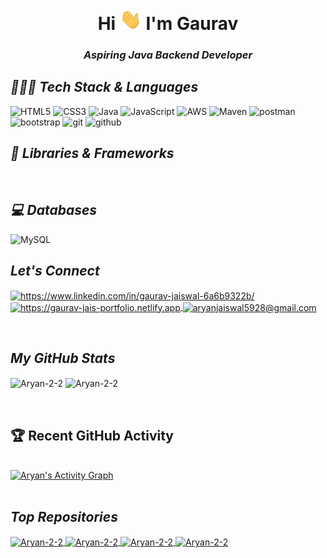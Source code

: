 <!----------------------------------- Heading Section ------------------------------------>
<h1 align="center">
    Hi
    <img src="https://raw.githubusercontent.com/ABSphreak/ABSphreak/master/gifs/Hi.gif" width="35">
    I'm Gaurav
</h1>

<!----------------------------------- About Section ------------------------------------>

<h3 align="center">
   <i> Aspiring Java Backend Developer</i>
</h3
  

<br>
  
<!----------------------------------- Tech Stack Section ------------------------------------>


### <h2><i>👨🏻‍💻 Tech Stack & Languages</i></h2>
![HTML5](https://img.shields.io/badge/HTML5-E34F26?style=for-the-badge&logo=html5&logoColor=white)
![CSS3](https://img.shields.io/badge/CSS3-1572B6?style=for-the-badge&logo=css3&logoColor=white)
![Java](https://img.shields.io/badge/Java-ED8B00?style=for-the-badge&logo=java&logoColor=white)
![JavaScript](https://img.shields.io/badge/JavaScript-323330?style=for-the-badge&logo=javascript&logoColor=F7DF1E)
 <img src="https://img.shields.io/badge/AWS-%23FF9900.svg?style=for-the-badge&logo=amazon-aws&logoColor=white" alt="AWS" />
    <img src="https://img.shields.io/badge/apache_maven-C71A36?style=for-the-badge&logo=apachemaven&logoColor=white" alt="Maven" />
     <img src="https://img.shields.io/badge/Postman-FF6C37?style=for-the-badge&logo=Postman&logoColor=white" alt="postman" />
<img src="https://img.shields.io/badge/Bootstrap-563D7C?style=for-the-badge&logo=bootstrap&logoColor=white" alt="bootstrap" />
<img src="https://img.shields.io/badge/Git-f44d27?style=for-the-badge&logo=git&logoColor=white" alt="git" />
<img src="https://img.shields.io/badge/GitHub-100000?style=for-the-badge&logo=github&logoColor=white" alt="github" />



### <h2><i>🚀 Libraries & Frameworks</i></h2>
<a href="" target="blank"><img src="https://img.shields.io/static/v1?style=for-the-badge&message=Spring&color=852100&label=" alt=""/></a>
<a href="" target="blank"><img src="https://img.shields.io/static/v1?style=for-the-badge&message=SpringBoot&color=00d09c&label=" alt="" /></a>
<a href="" target="blank"><img src="https://img.shields.io/static/v1?style=for-the-badge&message=Hibernate&color=000030&label=" alt=""/></a>
<a href="" target="blank"><img src="https://img.shields.io/static/v1?style=for-the-badge&message=JDBC&color=400030&label=" alt=""/></a>
<a href="" target="blank"><img src="https://img.shields.io/static/v1?style=for-the-badge&message=Servlets&color=700030&label=" alt=""/></a>


### <h2><i>💻 Databases</i></h2>
![MySQL](https://img.shields.io/badge/MySQL-00000F?style=for-the-badge&logo=mysql&logoColor=white)

 
 
 
<!----------------------------------- Social Media Links Section ------------------------------------>

<h2><i>Let's Connect</i></h2>


<p align="left">
    <a href="https://www.linkedin.com/in/gaurav-jaiswal-6a6b9322b/">
        <img align="center" src="https://img.shields.io/badge/LinkedIn-0077B5?style=for-the-badge&logo=linkedin&logoColor=white" alt="https://www.linkedin.com/in/gaurav-jaiswal-6a6b9322b/" />
    </a>
    <a href="https://gaurav-jais-portfolio.netlify.app">
        <img align="center" src="https://img.shields.io/badge/Portfolio-18A303?style=for-the-badge&logo=ionic&logoColor=white" alt="https://gaurav-jais-portfolio.netlify.app" />
    </a>
    <a title="aryanjaiswal5928@gmail.com" href="mailto:aryanjaiswal5928@gmail.com">
        <img align="center" src="https://img.shields.io/badge/Gmail-D14836?style=for-the-badge&logo=gmail&logoColor=white" alt="aryanjaiswal5928@gmail.com" />
    </a>
</p>
<br>

 
 
 

<!----------------------------------- Star Section ------------------------------------>

 <h2><i>My GitHub Stats</i></h2>

<p>
    <img align="center" src="https://github-readme-stats.vercel.app/api?username=Aryan-2-2&show_icons=true&include_all_commits=true&count_private=true&hide=issues,contribs&border_radius=0&locale=en&theme=dark" alt="Aryan-2-2" height="139" />
    <img align="center" src="https://github-readme-stats.vercel.app/api/top-langs/?username=Aryan-2-2&layout=compact&exclude_repo=Netmeds-Clone,Mini-Bank-Project,Headphone-Zone-Clone,masai-course/gaurav_fw17_1049,Java-111-Practice,chandan0531/Payment-wallet-Application=Shell&border_radius=0&theme=dark" alt="Aryan-2-2" height="139"/>
</p>
<br>
  
 <!--------------------------------------------------------------------------------> 
  
 ## :trophy: Recent GitHub Activity
  <br/>
   <a href="https://github.com/Aryan-2-2"><img alt="Aryan's Activity Graph" src="https://activity-graph.herokuapp.com/graph?username=Aryan-2-2&custom_title=Aryan-2-2's%20Contribution%20Graph&theme=react-dark" /></a>
  <br/>


<br/>



<!----------------------------------- Top Repository Section ------------------------------------>

<h2><i>Top Repositories</i></h2>


<p>

  <a href="https://github.com/Aryan-2-2/Payment-Wallet-Application">
        <img align="center" src="https://github-readme-stats.vercel.app/api/pin/?username=Aryan-2-2&repo=Payment-Wallet-Application&locale=en&border_radius=0&theme=dark" alt="Aryan-2-2" />
    </a>
     <a href="https://github.com/Aryan-2-2/Translator-Application">
        <img align="center" src="https://github-readme-stats.vercel.app/api/pin/?username=Aryan-2-2&repo=Translator-Application&locale=en&border_radius=0&theme=dark" alt="Aryan-2-2" />
    </a>
    <a href="https://github.com/Aryan-2-2/Headphone-Zone-Clone">
        <img align="center" src="https://github-readme-stats.vercel.app/api/pin/?username=Aryan-2-2&repo=Headphone-Zone-Clone&locale=en&border_radius=0&theme=dark" alt="Aryan-2-2" />
    </a>
   
   <a href="https://github.com/Aryan-2-2/Netmeds-Clone">
        <img align="center" src="https://github-readme-stats.vercel.app/api/pin/?username=Aryan-2-2&repo=Netmeds-Clone&locale=en&border_radius=0&theme=dark" alt="Aryan-2-2" />
    </a>
   
   
 
    
</p>







<!--
**Aryan-2-2/Aryan-2-2** is a ✨ _special_ ✨ repository because its `README.md` (this file) appears on your GitHub profile.

Here are some ideas to get you started:

- 🔭 I’m currently working on ...
- 🌱 I’m currently learning ...
- 👯 I’m looking to collaborate on ...
- 🤔 I’m looking for help with ...
- 💬 Ask me about ...
- 📫 How to reach me: ...
- 😄 Pronouns: ...
- ⚡ Fun fact: ...
-->
